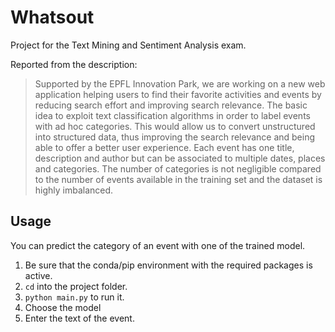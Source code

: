 # Whatsout
Project for the Text Mining and Sentiment Analysis exam.

Reported from the description:
> Supported by the EPFL Innovation Park, we are working on a new web application helping users to find their favorite activities and events by reducing search effort and improving search relevance. The basic idea to exploit text classification algorithms in order to label events with ad hoc categories. This would allow us to convert unstructured into structured data, thus improving the search relevance and being able to offer a better user experience. Each event has one title, description and author but can be associated to multiple dates, places and categories. The number of categories is not negligible compared to the number of events available in the training set and the dataset is highly imbalanced.

## Usage
You can predict the category of an event with one of the trained model.

1. Be sure that the conda/pip environment with the required packages is active.
2. `cd` into the project folder.
3. `python main.py` to run it.
4. Choose the model
5. Enter the text of the event.

